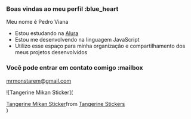 ### Boas vindas ao meu perfil :blue_heart

Meu nome é Pedro Viana

- Estou estudando na [Alura](https://www.alura.com.br)
- Estou me desenvolvendo na linguagem JavaScript
- Utilizo esse espaço para minha organização e compartilhamento dos meus projetos desenvolvidos

### Você pode entrar em contato comigo :mailbox

mrmonstarem@gmail.com

![Tangerine Mikan Sticker](<div class="tenor-gif-embed" data-postid="14258799" data-share-method="host" data-aspect-ratio="1" data-width="100%"><a href="https://tenor.com/view/tangerine-mikan-chikan-orange-smile-gif-14258799">Tangerine Mikan Sticker</a>from <a href="https://tenor.com/search/tangerine-stickers">Tangerine Stickers</a></div> <script type="text/javascript" async src="https://tenor.com/embed.js"></script>)
